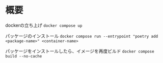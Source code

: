 # 概要
dockerの立ち上げ
`docker compose up`

パッケージのインストール
`docker compose run --entrypoint "poetry add <package-name>" <container-name>`

パッケージをインストールしたら、イメージを再度ビルド
`docker compose build --no-cache`